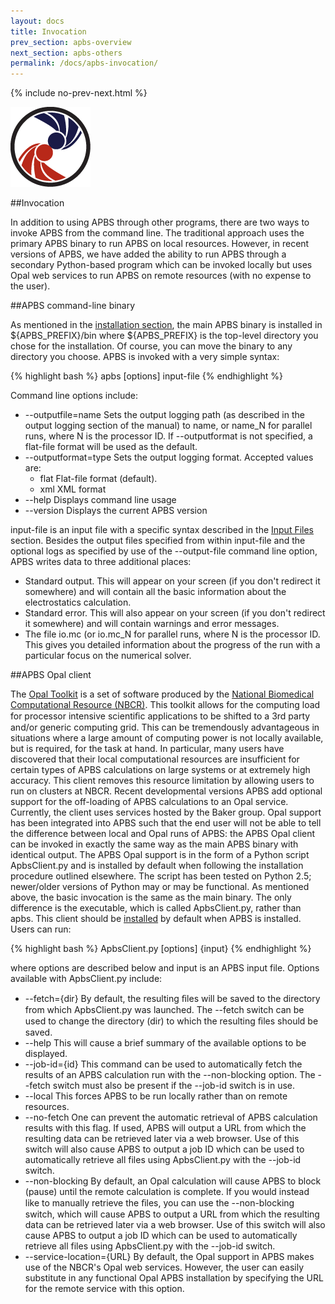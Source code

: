 ```yaml
---
layout: docs
title: Invocation
prev_section: apbs-overview
next_section: apbs-others
permalink: /docs/apbs-invocation/
---
```



{% include no-prev-next.html %}

<img src="/images/apbs-icons/APBS_128_v2.png" class="apbs-icon" />


##Invocation

In addition to using APBS through other programs, there are two ways to invoke APBS from the command line. The traditional approach uses the primary APBS binary to run APBS on local resources. However, in recent versions of APBS, we have added the ability to run APBS through a secondary Python-based program which can be invoked locally but uses Opal web services to run APBS on remote resources (with no expense to the user).

##APBS command-line binary

As mentioned in the [installation 
section]({{site.baseurl}}/docs/apbs-installation/), the main APBS binary is installed in ${APBS_PREFIX}/bin where ${APBS_PREFIX} is the top-level directory you chose for the installation. Of course, you can move the binary to any directory you choose. APBS is invoked with a very simple syntax:

{% highlight bash %}
apbs [options] input-file
{% endhighlight %}

Command line options include:

<ul>
<li>--outputfile=name  Sets the output logging path (as described in the output logging section of the manual) to name, or name_N for parallel runs, where N is the processor ID. If --outputformat is not specified, a flat-file format will be used as the default.</li>
<li>--outputformat=type  Sets the output logging format. Accepted values are:
<ul>
	<li>flat  Flat-file format (default).</li>
	<li>xml  XML format</li>
</ul>
</li>
<li>--help  Displays command line usage</li>
<li>--version  Displays the current APBS version</li>
</ul>

input-file is an input file with a specific syntax described in the
[Input Files]({{site.baseurl}}/docs/apbs-overview/) section. Besides the output files specified from within input-file and the optional logs as specified by use of the --output-file command line option, APBS writes data to three additional places:

<ul>
<li>Standard output. This will appear on your screen (if you don't redirect it somewhere) and will contain all the basic information about the electrostatics calculation.</li>
<li>Standard error. This will also appear on your screen (if you don't redirect it somewhere) and will contain warnings and error messages.</li>
<li>The file io.mc (or io.mc_N for parallel runs, where N is the processor ID. This gives you detailed information about the progress of the run with a particular focus on the numerical solver.</li>
</ul>

##APBS Opal client

The <a href="http://nbcr.ucsd.edu/data/docs/opal/" target="_blank">Opal Toolkit</a> is a set of software produced by the <a href="http://nbcr.ucsd.edu/" target="_blank">National Biomedical Computational Resource (NBCR)</a>. This toolkit allows for the computing load for processor intensive scientiﬁc applications to be shifted to a 3rd party and/or generic computing grid. This can be tremendously advantageous in situations where a large amount of computing power is not locally available, but is required, for the task at hand. In particular, many users have discovered that their local computational resources are insufficient for certain types of APBS calculations on large systems or at extremely high accuracy. This client removes this resource limitation by allowing users to run on clusters at NBCR.
Recent developmental versions APBS add optional support for the off-loading of APBS calculations to an Opal service. Currently, the client uses services hosted by the Baker group. Opal support has been integrated into APBS such that the end user will not be able to tell the difference between local and Opal runs of APBS: the APBS Opal client can be invoked in exactly the same way as the main APBS binary with identical output.
The APBS Opal support is in the form of a Python script ApbsClient.py and is installed by default when following the installation procedure outlined elsewhere. The script has been tested on Python 2.5; newer/older versions of Python may or may be functional.
As mentioned above, the basic invocation is the same as the main binary. The only difference is the executable, which is called ApbsClient.py, rather than apbs. This client should be [installed]({{site.baseurl}}/docs/apbs-installation/) by default when APBS is installed. Users can run:

{% highlight bash %}
ApbsClient.py [options] {input}
{% endhighlight %}

where options are described below and input is an APBS input file. Options available with ApbsClient.py include:

<ul>
<li>--fetch={dir}  By default, the resulting ﬁles will be saved to the directory from which ApbsClient.py was launched. The --fetch switch can be used to change the directory (dir) to which the resulting ﬁles should be saved.</li>
<li>--help  This will cause a brief summary of the available options to be displayed.</li>
<li>--job-id={id}  This command can be used to automatically fetch the results of an APBS calculation run with the --non-blocking option. The --fetch switch must also be present if the --job-id switch is in use.</li>
<li>--local  This forces APBS to be run locally rather than on remote resources.</li>
<li>--no-fetch  One can prevent the automatic retrieval of APBS calculation results with this flag. If used, APBS will output a URL from which the resulting data can be retrieved later via a web browser. Use of this switch will also cause APBS to output a job ID which can be used to automatically retrieve all files using ApbsClient.py with the --job-id switch.</li>
<li>--non-blocking  By default, an Opal calculation will cause APBS to block (pause) until the remote calculation is complete. If you would instead like to manually retrieve the ﬁles, you can use the --non-blocking switch, which will cause APBS to output a URL from which the resulting data can be retrieved later via a web browser. Use of this switch will also cause APBS to output a job ID which can be used to automatically retrieve all files using ApbsClient.py with the --job-id switch.</li>
<li>--service-location={URL}  By default, the Opal support in APBS makes use of the NBCR's Opal web services. However, the user can easily substitute in any functional Opal APBS installation by specifying the URL for the remote service with this option.</li>
</ul>
